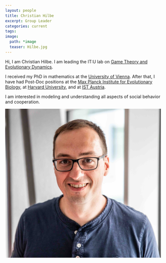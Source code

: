 ```yaml
---
layout: people
title: Christian Hilbe
excerpt: Group Leader
categories: current
tags:
image:
  path: *image
  teaser: Hilbe.jpg
---
```


Hi, I am Christian Hilbe. I am leading the IT:U lab on [Game Theory and Evolutionary Dynamics](https://it-u.at/en/research/research-groups/game-theory-and-evolutionary-dynamics/).


I received my PhD in mathematics at the [University of Vienna](https://mathematik.univie.ac.at/en/). After that, I have had Post-Doc positions at the [Max Planck Institute for Evolutionary Biology](https://www.evolbio.mpg.de), at [Harvard University](https://www.fas.harvard.edu), and at [IST Austria](https://ist.ac.at/en/home/). 

I am interested in modeling and understanding all aspects of social behavior and cooperation. 


<div id="socialMedia" style="text-align:center">
    <a href="mailto:hilbe@evolbio.mpg.de" title="Email"><i style="font-size:24px" class="fa fa-envelope"></i></a>
    <a href="https://twitter.com/chilbe3" title="Twitter"><i style="font-size:24px" class="fa fa-twitter"></i></a>
    <a href="https://christian-hilbe.github.io" title="Webpage"><i style="font-size:24px" class="fa fa-home"></i></a>
</div>

<img src="../../images/Hilbe.jpg" class="center">
